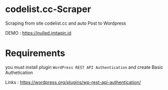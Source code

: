 # codelist.cc-Scraper
Scraping from site codelist.cc and auto Post to Wordpress 


DEMO : https://nulled.imtaqin.id


# Requirements 

you must install plugin `WordPress REST API Authentication` and create Basic Authetication

Links : https://wordpress.org/plugins/wp-rest-api-authentication/


